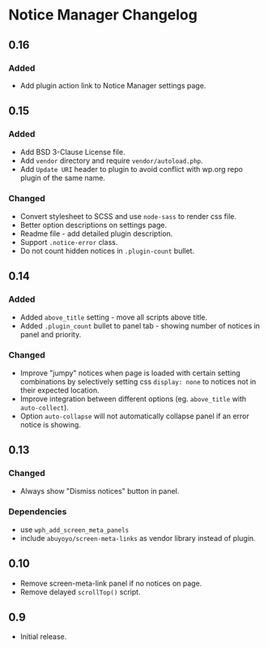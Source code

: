 # Notice Manager Changelog

## 0.16

### Added
- Add plugin action link to Notice Manager settings page.

## 0.15

### Added
- Add BSD 3-Clause License file.
- Add `vendor` directory and require `vendor/autoload.php`.
- Add `Update URI` header to plugin to avoid conflict with wp.org repo plugin of the same name.

### Changed
- Convert stylesheet to SCSS and use `node-sass` to render css file.
- Better option descriptions on settings page.
- Readme file - add detailed plugin description.
- Support `.notice-error` class.
- Do not count hidden notices in `.plugin-count` bullet.

## 0.14

### Added
- Added `above_title` setting - move all scripts above title.
- Added `.plugin_count` bullet to panel tab - showing number of notices in panel and priority.

### Changed
- Improve "jumpy" notices when page is loaded with certain setting combinations by selectively setting css `display: none` to notices not in their expected location.
- Improve integration between different options (eg. `above_title` with `auto-collect`).
- Option `auto-collapse` will not automatically collapse panel if an error notice is showing.

## 0.13

### Changed
- Always show "Dismiss notices" button in panel.

### Dependencies
- use `wph_add_screen_meta_panels`
- include `abuyoyo/screen-meta-links` as vendor library instead of plugin.

## 0.10
- Remove screen-meta-link panel if no notices on page.
- Remove delayed `scrollTop()` script.

## 0.9
- Initial release.
